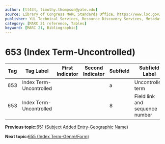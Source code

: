 ```yaml
---
author: [tt434, timothy.thompson@yale.edu]
source: Library of Congress MARC Standards Office, https://www.loc.gov/marc/bibliographic/bd653.html
publisher: YUL Technical Services, Resource Discovery Services, Metadata Services Unit
category: [MARC 21 reference, Tables]
keyword: [MARC 21, Bibliographic]
---
```


# 653 \(Index Term-Uncontrolled\)

|Tag|Tag Label|First Indicator|Second Indicator|Subfield|Subfield Label|Repeatable|
|---|---------|---------------|----------------|--------|--------------|----------|
|653|Index Term-Uncontrolled| | |a|Uncontrolled term|F|
|653|Index Term-Uncontrolled| | |8|Field link and sequence number|F|

**Previous topic:**[651 \(Subject Added Entry-Geographic Name\)](../tables/651_bib_table.md)

**Next topic:**[655 \(Index Term-Genre/Form\)](../tables/655_bib_table.md)

